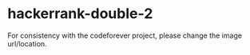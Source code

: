 # hackerrank-double-2

For consistency with the codeforever project, please change the image url/location. 
